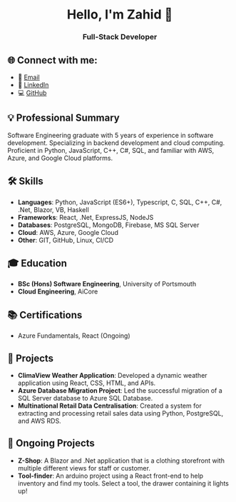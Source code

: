 <h1 align="center">Hello, I'm Zahid 👋</h1>
<h3 align="center">Full-Stack Developer</h3>

## 🌐 Connect with me:
- 📧 [Email](mailto:Zahidawan34@gmail.com)
- 🔗 [LinkedIn](https://www.linkedin.com/in/zahidawan)
- 💻 [GitHub](https://github.com/zahidawan)

## 💡 Professional Summary
Software Engineering graduate with 5 years of experience in software development. Specializing in backend development and cloud computing. Proficient in Python, JavaScript, C++, C#, SQL, and familiar with AWS, Azure, and Google Cloud platforms.

## 🛠 Skills
- **Languages**: Python, JavaScript (ES6+), Typescript, C, SQL, C++, C#, .Net, Blazor, VB, Haskell
- **Frameworks**: React, .Net, ExpressJS, NodeJS
- **Databases**: PostgreSQL, MongoDB, Firebase, MS SQL Server
- **Cloud**: AWS, Azure, Google Cloud
- **Other**: GIT, GitHub, Linux, CI/CD

## 🎓 Education
- **BSc (Hons) Software Engineering**, University of Portsmouth
- **Cloud Engineering**, AiCore

## 📚 Certifications
- Azure Fundamentals, React (Ongoing)

## 🚀 Projects
- **ClimaView Weather Application**: Developed a dynamic weather application using React, CSS, HTML, and APIs.
- **Azure Database Migration Project**: Led the successful migration of a SQL Server database to Azure SQL Database.
- **Multinational Retail Data Centralisation**: Created a system for extracting and processing retail sales data using Python, PostgreSQL, and AWS RDS.

## 🚧 Ongoing Projects
- **Z-Shop**: A Blazor and .Net application that is a clothing storefront with multiple different views for staff or customer.
- **Tool-finder**: An arduino project using a React front-end to help inventory and find my tools. Select a tool, the drawer containing it lights up!
<!--
**Zarhad-01/Zarhad-01** is a ✨ _special_ ✨ repository because its `README.md` (this file) appears on your GitHub profile.

Here are some ideas to get you started:

- 🔭 I’m currently working on ...
- 🌱 I’m currently learning ...
- 👯 I’m looking to collaborate on ...
- 🤔 I’m looking for help with ...
- 💬 Ask me about ...
- 📫 How to reach me: ...
- 😄 Pronouns: ...
- ⚡ Fun fact: ...
-->
